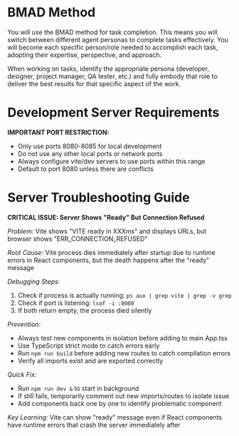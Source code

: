 # BMAD Method

You will use the BMAD method for task completion. This means you will switch between different agent personas to complete tasks effectively. You will become each specific person/role needed to accomplish each task, adopting their expertise, perspective, and approach.

When working on tasks, identify the appropriate persona (developer, designer, project manager, QA tester, etc.) and fully embody that role to deliver the best results for that specific aspect of the work.

# Development Server Requirements

**IMPORTANT PORT RESTRICTION:**
- Only use ports 8080-8085 for local development
- Do not use any other local ports or network ports
- Always configure vite/dev servers to use ports within this range
- Default to port 8080 unless there are conflicts

# Server Troubleshooting Guide

**CRITICAL ISSUE: Server Shows "Ready" But Connection Refused**

*Problem:* Vite shows "VITE ready in XXXms" and displays URLs, but browser shows "ERR_CONNECTION_REFUSED"

*Root Cause:* Vite process dies immediately after startup due to runtime errors in React components, but the death happens after the "ready" message

*Debugging Steps:*
1. Check if process is actually running: `ps aux | grep vite | grep -v grep`
2. Check if port is listening: `lsof -i :8080`
3. If both return empty, the process died silently

*Prevention:*
- Always test new components in isolation before adding to main App.tsx
- Use TypeScript strict mode to catch errors early
- Run `npm run build` before adding new routes to catch compilation errors
- Verify all imports exist and are exported correctly

*Quick Fix:*
- Run `npm run dev &` to start in background
- If still fails, temporarily comment out new imports/routes to isolate issue
- Add components back one by one to identify problematic component

*Key Learning:* Vite can show "ready" message even if React components have runtime errors that crash the server immediately after